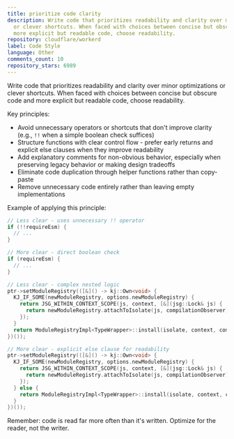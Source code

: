 ```yaml
---
title: prioritize code clarity
description: Write code that prioritizes readability and clarity over minor optimizations
  or clever shortcuts. When faced with choices between concise but obscure code and
  more explicit but readable code, choose readability.
repository: cloudflare/workerd
label: Code Style
language: Other
comments_count: 10
repository_stars: 6989
---
```


Write code that prioritizes readability and clarity over minor optimizations or clever shortcuts. When faced with choices between concise but obscure code and more explicit but readable code, choose readability.

Key principles:
- Avoid unnecessary operators or shortcuts that don't improve clarity (e.g., `!!` when a simple boolean check suffices)
- Structure functions with clear control flow - prefer early returns and explicit else clauses when they improve readability
- Add explanatory comments for non-obvious behavior, especially when preserving legacy behavior or making design tradeoffs
- Eliminate code duplication through helper functions rather than copy-paste
- Remove unnecessary code entirely rather than leaving empty implementations

Example of applying this principle:
```cpp
// Less clear - uses unnecessary !! operator
if (!!requireEsm) {
  // ...
}

// More clear - direct boolean check
if (requireEsm) {
  // ...
}

// Less clear - complex nested logic
ptr->setModuleRegistry(([&]() -> kj::Own<void> {
  KJ_IF_SOME(newModuleRegistry, options.newModuleRegistry) {
    return JSG_WITHIN_CONTEXT_SCOPE(js, context, [&](jsg::Lock& js) {
      return newModuleRegistry.attachToIsolate(js, compilationObserver);
    });
  }
  return ModuleRegistryImpl<TypeWrapper>::install(isolate, context, compilationObserver);
})());

// More clear - explicit else clause for readability
ptr->setModuleRegistry(([&]() -> kj::Own<void> {
  KJ_IF_SOME(newModuleRegistry, options.newModuleRegistry) {
    return JSG_WITHIN_CONTEXT_SCOPE(js, context, [&](jsg::Lock& js) {
      return newModuleRegistry.attachToIsolate(js, compilationObserver);
    });
  } else {
    return ModuleRegistryImpl<TypeWrapper>::install(isolate, context, compilationObserver);
  }
})());
```

Remember: code is read far more often than it's written. Optimize for the reader, not the writer.